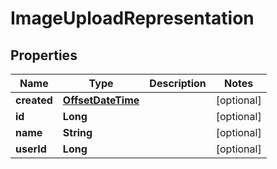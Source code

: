 # ImageUploadRepresentation

## Properties
Name | Type | Description | Notes
------------ | ------------- | ------------- | -------------
**created** | [**OffsetDateTime**](OffsetDateTime.md) |  |  [optional]
**id** | **Long** |  |  [optional]
**name** | **String** |  |  [optional]
**userId** | **Long** |  |  [optional]
